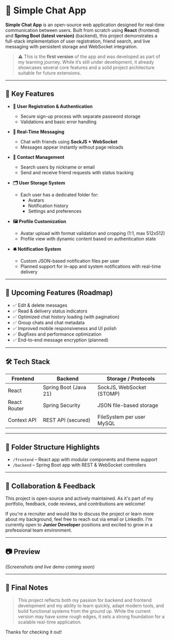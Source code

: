# 💬 Simple Chat App

**Simple Chat App** is an open-source web application designed for real-time communication between users. Built from scratch using **React** (frontend) and **Spring Boot (latest version)** (backend), this project demonstrates a full-stack implementation of user registration, friend search, and live messaging with persistent storage and WebSocket integration.

> ⚠️ This is the **first version** of the app and was developed as part of my learning journey. While it’s still under development, it already showcases several core features and a solid project architecture suitable for future extensions.

---

## 🌟 Key Features

- **🔐 User Registration & Authentication**
  - Secure sign-up process with separate password storage
  - Validations and basic error handling

- **📨 Real-Time Messaging**
  - Chat with friends using **SockJS + WebSocket**
  - Messages appear instantly without page reloads

- **🧠 Contact Management**
  - Search users by nickname or email
  - Send and receive friend requests with status tracking

- **🗂️ User Storage System**
  - Each user has a dedicated folder for:
    - Avatars
    - Notification history
    - Settings and preferences

- **🖼️ Profile Customization**
  - Avatar upload with format validation and cropping (1:1, max 512x512)
  - Profile view with dynamic content based on authentication state

- **🛎️ Notification System**
  - Custom JSON-based notification files per user
  - Planned support for in-app and system notifications with real-time delivery

---

## 🚧 Upcoming Features (Roadmap)

- ✅ Edit & delete messages  
- ✅ Read & delivery status indicators  
- ✅ Optimized chat history loading (with pagination)  
- ✅ Group chats and chat metadata  
- ✅ Improved mobile responsiveness and UI polish  
- ✅ Bugfixes and performance optimization  
- ✅ End-to-end message encryption (planned)  

---

## 🛠️ Tech Stack

| Frontend          | Backend              | Storage / Protocols     |
|-------------------|----------------------|--------------------------|
| React             | Spring Boot (Java 21) | SockJS, WebSocket (STOMP) |
| React Router      | Spring Security       | JSON file-based storage   |
| Context API       | REST API (secured)    | FileSystem per user MySQL |

---

## 📁 Folder Structure Highlights

- `/frontend` – React app with modular components and theme support
- `/backend` – Spring Boot app with REST & WebSocket controllers

---

## 🤝 Collaboration & Feedback

This project is open-source and actively maintained. As it's part of my portfolio, feedback, code reviews, and contributions are welcome!

If you're a recruiter and would like to discuss the project or learn more about my background, feel free to reach out via email or LinkedIn. I'm currently open to **Junior Developer** positions and excited to grow in a professional team environment.

---

## 📷 Preview

*(Screenshots and live demo coming soon)*

---

## 📌 Final Notes

> This project reflects both my passion for backend and frontend development and my ability to learn quickly, adapt modern tools, and build functional systems from the ground up. While the current version may have some rough edges, it sets a strong foundation for a scalable real-time application.

Thanks for checking it out!
